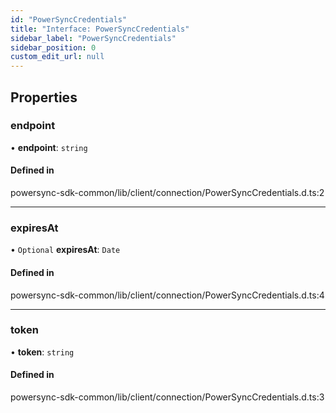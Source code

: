 ```yaml
---
id: "PowerSyncCredentials"
title: "Interface: PowerSyncCredentials"
sidebar_label: "PowerSyncCredentials"
sidebar_position: 0
custom_edit_url: null
---
```


## Properties

### endpoint

• **endpoint**: `string`

#### Defined in

powersync-sdk-common/lib/client/connection/PowerSyncCredentials.d.ts:2

___

### expiresAt

• `Optional` **expiresAt**: `Date`

#### Defined in

powersync-sdk-common/lib/client/connection/PowerSyncCredentials.d.ts:4

___

### token

• **token**: `string`

#### Defined in

powersync-sdk-common/lib/client/connection/PowerSyncCredentials.d.ts:3
